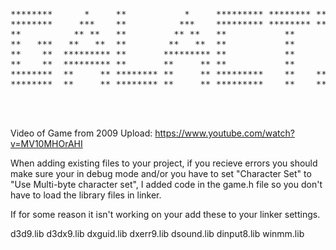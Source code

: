 <pre>
********      *     **           *     ********* ******** ******** *********
********     ***    **          ***    ********* ******** ******** *********
**          ** **   **         ** **   **           **       **    **
**   ***   **   **  **        **   **  **           **       **    *********
**    **  ********* **       ********* **           **       **    *********
**    **  ********* **       **     ** **           **       **           ** ****   ***
********  **     ** ******** **     ** *********    **    ******** ********* *   *  *  *
********  **     ** ******** **     ** *********    **    ******** *********     *  *   *
                                                                               **   *   *
                                                                              **    *  *
                                                                             *****  ***
</pre>
Video of Game from 2009 Upload: https://www.youtube.com/watch?v=MV10MHOrAHI

When adding existing files to your project, if you recieve errors
you should make sure your in debug mode and/or you have to set
"Character Set" to "Use Multi-byte character set", I added code in
the game.h file so you don't have to load the library files in linker.

If for some reason it isn't working on your add these to your linker
settings.

d3d9.lib
d3dx9.lib
dxguid.lib
dxerr9.lib
dsound.lib
dinput8.lib
winmm.lib